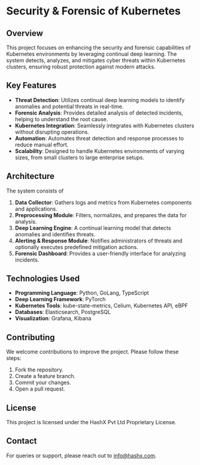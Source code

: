 # Security & Forensic of Kubernetes

## Overview

This project focuses on enhancing the security and forensic capabilities of Kubernetes environments by leveraging continual deep learning. The system detects, analyzes, and mitigates cyber threats within Kubernetes clusters, ensuring robust protection against modern attacks.

## Key Features

- **Threat Detection**: Utilizes continual deep learning models to identify anomalies and potential threats in real-time.
- **Forensic Analysis**: Provides detailed analysis of detected incidents, helping to understand the root cause.
- **Kubernetes Integration**: Seamlessly integrates with Kubernetes clusters without disrupting operations.
- **Automation**: Automates threat detection and response processes to reduce manual effort.
- **Scalability**: Designed to handle Kubernetes environments of varying sizes, from small clusters to large enterprise setups.

## Architecture

The system consists of

1. **Data Collector**: Gathers logs and metrics from Kubernetes components and applications.
2. **Preprocessing Module**: Filters, normalizes, and prepares the data for analysis.
3. **Deep Learning Engine**: A continual learning model that detects anomalies and identifies threats.
4. **Alerting & Response Module**: Notifies administrators of threats and optionally executes predefined mitigation actions.
5. **Forensic Dashboard**: Provides a user-friendly interface for analyzing incidents.

## Technologies Used

- **Programming Language**: Python, GoLang, TypeScript
- **Deep Learning Framework**: PyTorch
- **Kubernetes Tools**: kube-state-metrics, Celium, Kubernetes API, eBPF
- **Databases**: Elasticsearch, PostgreSQL
- **Visualization**: Grafana, Kibana

## Contributing

We welcome contributions to improve the project. Please follow these steps:

1. Fork the repository.
2. Create a feature branch.
3. Commit your changes.
4. Open a pull request.

## License

This project is licensed under the HashX Pvt Ltd Proprietary License.

## Contact

For queries or support, please reach out to [info@hashx.com](mailto:info@hashx.tech).

